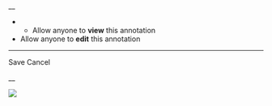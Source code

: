 __

  *   * Allow anyone to **view** this annotation
  * Allow anyone to **edit** this annotation



* * *

Save Cancel

__




![](https://bat.bing.com/action/0?ti=56018282&Ver=2&mid=dda682db-bc18-422c-8b08-e1fc1a73692a&sid=201ffde0635411ee902411d77b750559&vid=20202bf0635411ee9ac03f2e618b0b9f&vids=0&msclkid=N&pi=0&lg=en-US&sw=800&sh=600&sc=24&nwd=1&tl=Shortform%20%7C%20Atomic%20Habits&p=https%3A%2F%2Fwww.shortform.com%2Fapp%2Fbook%2Fatomic-habits%2Fchapter-5&r=&lt=521&evt=pageLoad&sv=1&rn=641651)
